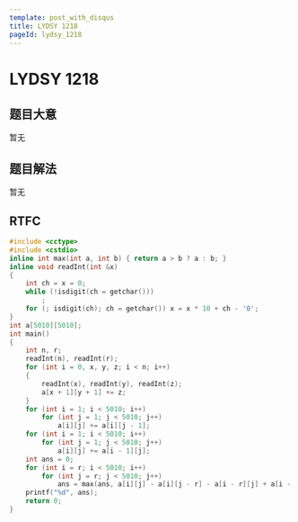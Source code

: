 ```yaml
---
template: post_with_disqus
title: LYDSY 1218
pageId: lydsy_1218
---
```


# LYDSY 1218
<span id="poem"></span><script>$(function(){$.ajax('/api/poem?rnd='+Date.now()+Math.random()).done(function(data){$('#poem').text(data);});});</script>
## 题目大意
暂无

## 题目解法
暂无

## RTFC

```cpp
#include <cctype>
#include <cstdio>
inline int max(int a, int b) { return a > b ? a : b; }
inline void readInt(int &x)
{
    int ch = x = 0;
    while (!isdigit(ch = getchar()))
        ;
    for (; isdigit(ch); ch = getchar()) x = x * 10 + ch - '0';
}
int a[5010][5010];
int main()
{
    int n, r;
    readInt(n), readInt(r);
    for (int i = 0, x, y, z; i < n; i++)
    {
        readInt(x), readInt(y), readInt(z);
        a[x + 1][y + 1] += z;
    }
    for (int i = 1; i < 5010; i++)
        for (int j = 1; j < 5010; j++)
            a[i][j] += a[i][j - 1];
    for (int i = 1; i < 5010; i++)
        for (int j = 1; j < 5010; j++)
            a[i][j] += a[i - 1][j];
    int ans = 0;
    for (int i = r; i < 5010; i++)
        for (int j = r; j < 5010; j++)
            ans = max(ans, a[i][j] - a[i][j - r] - a[i - r][j] + a[i - r][j - r]);
    printf("%d", ans);
    return 0;
}

```
<div id="__comment"></div>
